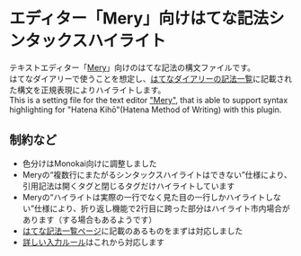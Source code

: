 # エディター「Mery」向けはてな記法シンタックスハイライト
テキストエディター「[Mery](http://www.haijin-boys.com/)」向けのはてな記法の構文ファイルです。  
はてなダイアリーで使うことを想定し、[はてなダイアリーの記法一覧](http://hatenadiary.g.hatena.ne.jp/keyword/%E3%81%AF%E3%81%A6%E3%81%AA%E8%A8%98%E6%B3%95%E4%B8%80%E8%A6%A7)に記載された構文を正規表現によりハイライトします。  
This is a setting file for the text editor ["Mery"](http://www.haijin-boys.com/), that is able to support syntax highlighting for "Hatena Kihō"(Hatena Method of Writing) with this plugin.

## 制約など
- 色分けはMonokai向けに調整しました
- Meryの“複数行にまたがるシンタックスハイライトはできない”仕様により、引用記法は開くタグと閉じるタグだけハイライトしています
- Meryの“ハイライトは実際の一行でなく見た目の一行しかハイライトしない”仕様により、折り返し機能で2行目に跨った部分はハイライト市内場合があります（する場合もあるようです）
- [はてな記法一覧ページ](http://hatenadiary.g.hatena.ne.jp/keyword/%E3%81%AF%E3%81%A6%E3%81%AA%E8%A8%98%E6%B3%95%E4%B8%80%E8%A6%A7)に記載のあるものをまずは対応しました
- [詳しい入力ルール](http://g.hatena.ne.jp/help#editrule)はこれから対応します
